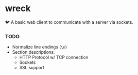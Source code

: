 # wreck
:bird: A basic web client to communicate with a server via sockets.

### TODO
+ Normalize line endings (`\n`)
+ Section descriptions:
    + HTTP Protocol w/ TCP connection
    + Sockets
    + SSL support
